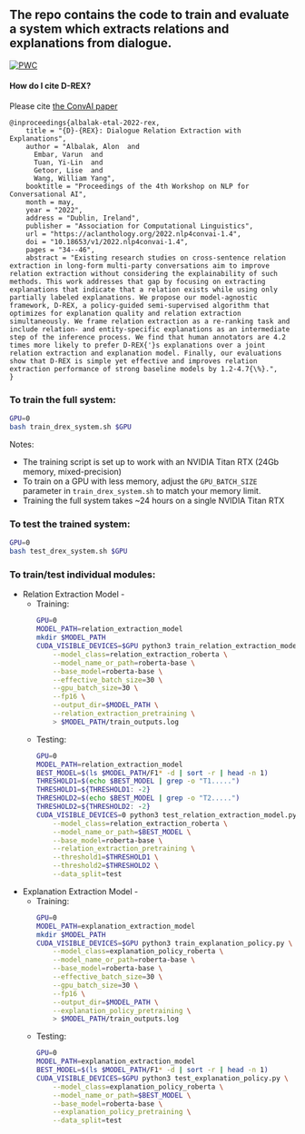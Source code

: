 ## The repo contains the code to train and evaluate a system which extracts relations and explanations from dialogue.
	
[![PWC](https://img.shields.io/endpoint.svg?url=https://paperswithcode.com/badge/d-rex-dialogue-relation-extraction-with/dialog-relation-extraction-on-dialogre)](https://paperswithcode.com/sota/dialog-relation-extraction-on-dialogre?p=d-rex-dialogue-relation-extraction-with)

#### How do I cite D-REX?
Please cite [the ConvAI paper](https://aclanthology.org/2022.nlp4convai-1.4/)
```
@inproceedings{albalak-etal-2022-rex,
    title = "{D}-{REX}: Dialogue Relation Extraction with Explanations",
    author = "Albalak, Alon  and
      Embar, Varun  and
      Tuan, Yi-Lin  and
      Getoor, Lise  and
      Wang, William Yang",
    booktitle = "Proceedings of the 4th Workshop on NLP for Conversational AI",
    month = may,
    year = "2022",
    address = "Dublin, Ireland",
    publisher = "Association for Computational Linguistics",
    url = "https://aclanthology.org/2022.nlp4convai-1.4",
    doi = "10.18653/v1/2022.nlp4convai-1.4",
    pages = "34--46",
    abstract = "Existing research studies on cross-sentence relation extraction in long-form multi-party conversations aim to improve relation extraction without considering the explainability of such methods. This work addresses that gap by focusing on extracting explanations that indicate that a relation exists while using only partially labeled explanations. We propose our model-agnostic framework, D-REX, a policy-guided semi-supervised algorithm that optimizes for explanation quality and relation extraction simultaneously. We frame relation extraction as a re-ranking task and include relation- and entity-specific explanations as an intermediate step of the inference process. We find that human annotators are 4.2 times more likely to prefer D-REX{'}s explanations over a joint relation extraction and explanation model. Finally, our evaluations show that D-REX is simple yet effective and improves relation extraction performance of strong baseline models by 1.2-4.7{\%}.",
}
```


### To train the full system:
```bash
GPU=0
bash train_drex_system.sh $GPU
```
Notes:
- The training script is set up to work with an NVIDIA Titan RTX (24Gb memory, mixed-precision)
- To train on a GPU with less memory, adjust the `GPU_BATCH_SIZE` parameter in `train_drex_system.sh` to match your memory limit.
- Training the full system takes ~24 hours on a single NVIDIA Titan RTX

### To test the trained system:
```bash
GPU=0
bash test_drex_system.sh $GPU
```

### To train/test individual modules:

- Relation Extraction Model -
  - Training:
    ```bash
    GPU=0
    MODEL_PATH=relation_extraction_model
    mkdir $MODEL_PATH
    CUDA_VISIBLE_DEVICES=$GPU python3 train_relation_extraction_model.py \
        --model_class=relation_extraction_roberta \
        --model_name_or_path=roberta-base \
        --base_model=roberta-base \
        --effective_batch_size=30 \
        --gpu_batch_size=30 \
        --fp16 \
        --output_dir=$MODEL_PATH \
        --relation_extraction_pretraining \
        > $MODEL_PATH/train_outputs.log
    ```
  - Testing:
    ```bash
    GPU=0
    MODEL_PATH=relation_extraction_model
    BEST_MODEL=$(ls $MODEL_PATH/F1* -d | sort -r | head -n 1)
    THRESHOLD1=$(echo $BEST_MODEL | grep -o "T1.....")
    THRESHOLD1=${THRESHOLD1: -2}
    THRESHOLD2=$(echo $BEST_MODEL | grep -o "T2.....")
    THRESHOLD2=${THRESHOLD2: -2}
    CUDA_VISIBLE_DEVICES=0 python3 test_relation_extraction_model.py \
        --model_class=relation_extraction_roberta \
        --model_name_or_path=$BEST_MODEL \
        --base_model=roberta-base \
        --relation_extraction_pretraining \
        --threshold1=$THRESHOLD1 \
        --threshold2=$THRESHOLD2 \
        --data_split=test
    ```
- Explanation Extraction Model -
  - Training:
    ```bash
    GPU=0
    MODEL_PATH=explanation_extraction_model
    mkdir $MODEL_PATH
    CUDA_VISIBLE_DEVICES=$GPU python3 train_explanation_policy.py \
        --model_class=explanation_policy_roberta \
        --model_name_or_path=roberta-base \
        --base_model=roberta-base \
        --effective_batch_size=30 \
        --gpu_batch_size=30 \
        --fp16 \
        --output_dir=$MODEL_PATH \
        --explanation_policy_pretraining \
        > $MODEL_PATH/train_outputs.log    
    ```
  - Testing:
    ```bash
    GPU=0
    MODEL_PATH=explanation_extraction_model
    BEST_MODEL=$(ls $MODEL_PATH/F1* -d | sort -r | head -n 1)
    CUDA_VISIBLE_DEVICES=$GPU python3 test_explanation_policy.py \
        --model_class=explanation_policy_roberta \
        --model_name_or_path=$BEST_MODEL \
        --base_model=roberta-base \
        --explanation_policy_pretraining \
        --data_split=test
    ```
